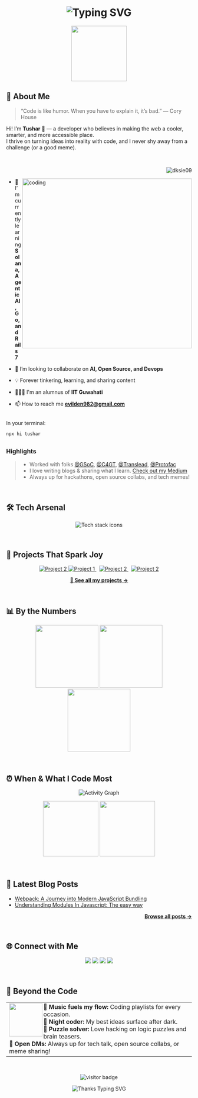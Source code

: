 <!--
Welcome, curious coder! 🧭
-->

<h1 align="center">
  <img src="https://readme-typing-svg.demolab.com?font=Fira+Code&duration=2000&pause=1000&color=00F59E&center=true&vCenter=true&width=435&lines=Hey+there%2C+I'm+Tushar98644!;Developer+%7C+Dreamer+%7C+Doer;Welcome+to+my+space+on+GitHub!+%F0%9F%9A%80" alt="Typing SVG" />
</h1>

<p align="center">
  <img src="https://media.giphy.com/media/WUlplcMpOCEmTGBtBW/giphy.gif" width="150" />
</p>

<!-- ------>

## 🚀 About Me

> “Code is like humor. When you have to explain it, it’s bad.” — Cory House

Hi! I’m <b>Tushar</b> 👋 — a developer who believes in making the web a cooler, smarter, and more accessible place.  
I thrive on turning ideas into reality with code, and I never shy away from a challenge (or a good meme).

</br>

<p align="right"> <img src="https://komarev.com/ghpvc/?username=dksie09&label=Profile%20views&color=d4b3df&style=flat-square" alt="dksie09" /> </p>
<img align = "right" alt = coding height = "460px" src="https://i.ibb.co/vxm41K9r/github-profile.jpg">

- 🚀 I’m currently learning **Solana, Agentic AI, Go, and Rails 7**

- 🤝 I’m looking to collaborate on **AI, Open Source, and Devops**

- 💡 Forever tinkering, learning, and sharing content

- 👨🏻‍💻 I'm an alumnus of **IIT Guwahati** 

- 📫 How to reach me **evilden982@gmail.com**

##
In your terminal:
```bash
npx hi tushar
```

## 
### Highlights

> - Worked with folks [@GSoC](https://summerofcode.withgoogle.com/), [@C4GT](https://codeforgovtech.in/), [@Translead](), [@Protofac]()
> - I love writing blogs & sharing what I learn. [Check out my Medium](https://medium.com/@evilden982)
> - Always up for hackathons, open source collabs, and tech memes!

<br />

<!-- ------>

## 🛠️ Tech Arsenal

<p align="center">
  <img src="https://skillicons.dev/icons?i=js,ts,cpp,r,react,vue,nextjs,nodejs,django,rails,go,html,css,tailwind,mongodb,postgres,git,dart,docker,aws,linux,webpack,postman,unity,figma," alt="Tech stack icons" />
</p>

</br>

<!-- ------>

## 🌟 Projects That Spark Joy

<div align="center">
  <a href="https://github.com/Tushar98644/Apex.git">
    <img src="https://github-readme-stats.vercel.app/api/pin/?username=Tushar98644&repo=Apex&theme=github_dark" alt="Project 2" />
  </a>
  <a href="https://github.com/Tushar98644/PacketSentry.git">
    <img src="https://github-readme-stats.vercel.app/api/pin/?username=Tushar98644&repo=PacketSentry&theme=github_dark" alt="Project 1" />
  </a>
  &nbsp;
  <a href="https://github.com/Tushar98644/ProjectHub.git">
    <img src="https://github-readme-stats.vercel.app/api/pin/?username=Tushar98644&repo=ProjectHub&theme=github_dark" alt="Project 2" />
  </a>
  &nbsp;
  <a href="https://github.com/Tushar98644/Terraform.git">
    <img src="https://github-readme-stats.vercel.app/api/pin/?username=Tushar98644&repo=Terraform&theme=github_dark" alt="Project 2" />
  </a>
      
</div>

<p align="center">
  <a href="https://github.com/Tushar98644?tab=repositories">
    <b>🔗 See all my projects &rarr;</b>
  </a>
</p>

</br>

<!-- ------>

## 📊 By the Numbers

<p align="center">
  <img src="https://github-readme-stats.vercel.app/api?username=Tushar98644&show_icons=true&theme=github_dark&hide_title=true" height="170"/>
  <img src="https://github-readme-streak-stats.herokuapp.com/?user=Tushar98644&theme=github-dark" height="170"/>
  <img src="https://github-readme-stats.vercel.app/api/top-langs/?username=Tushar98644&layout=compact&theme=github_dark" height="170"/>
</p>

</br>

<!-- ------>

## ⏰ When & What I Code Most

<p align="center">
  <img src="https://github-readme-activity-graph.vercel.app/graph?username=Tushar98644&theme=github-compact&area=true" alt="Activity Graph" />
</p>

<p align="center">
  <img src="https://github-profile-summary-cards.vercel.app/api/cards/productive-time?username=Tushar98644&theme=github_dark" height="150"/>
  <img src="https://github-profile-summary-cards.vercel.app/api/cards/stats?username=Tushar98644&theme=github_dark" height="150"/>
</p>

</br>

<!-- ------>

## 📝 Latest Blog Posts

<!-- BLOG-POST-LIST:START -->
- [Webpack: A Journey into Modern JavaScript Bundling](https://medium.com/dev-genius/webpack-a-journey-into-modern-javascript-bundling-62cc63729c17)
- [Understanding Modules In Javascript: The easy way](https://medium.com/@evilden982/understanding-modules-in-javascript-the-easy-way-cf9340da4384)
<!-- BLOG-POST-LIST:END -->

<p align="right">
  <a href="https://medium.com/@evilden982"><strong>Browse all posts &rarr;</strong></a>
</p>

</br>

<!-- ------>

## 🌐 Connect with Me

<p align="center">
  <a href="https://linkedin.com/in/tushar-banik"><img src="https://img.shields.io/badge/-LinkedIn-0077B5?style=for-the-badge&logo=linkedin&logoColor=white"/></a>
  <a href="https://x.com/tushar_vibe"><img src="https://img.shields.io/badge/-Twitter-1da1f2?style=for-the-badge&logo=twitter&logoColor=white"/></a>
  <a href="mailto:evilden982@gmail.com"><img src="https://img.shields.io/badge/-Email-c14438?style=for-the-badge&logo=Gmail&logoColor=white"/></a>
  <a href="https://vibe-portfolio.vercel.app"><img src="https://img.shields.io/badge/-Portfolio-000?style=for-the-badge&logo=vercel&logoColor=white"/></a>
</p>

</br>

<!-- ------>

## 🧩 Beyond the Code

<table>
  <tr>
    <td>
      <img src="https://media.giphy.com/media/l0MYt5jPR6QX5pnqM/giphy.gif" width="90" align="left" />
      <b>🎵 Music fuels my flow:</b> Coding playlists for every occasion.<br>
      <b>🌙 Night coder:</b> My best ideas surface after dark.<br>
      <b>🎲 Puzzle solver:</b> Love hacking on logic puzzles and brain teasers.<br>
      <b>💬 Open DMs:</b> Always up for tech talk, open source collabs, or meme sharing!<br>
    </td>
  </tr>
</table>

</br>

<!-- ------>

<p align="center">
  <img src="https://visitor-badge.laobi.icu/badge?page_id=Tushar98644.Tushar98644" alt="visitor badge"/>
</p>

<p align="center">
  <img src="https://readme-typing-svg.demolab.com?font=Fira+Mono&duration=2000&pause=1000&color=00F59E&center=true&vCenter=true&width=600&lines=Thanks+for+stopping+by!+Keep+building+%F0%9F%9A%80" alt="Thanks Typing SVG" />
</p>
